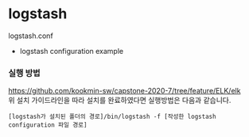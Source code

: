 # logstash

logstash.conf
- logstash configuration example

### 실행 방법

https://github.com/kookmin-sw/capstone-2020-7/tree/feature/ELK/elk <br>
위 설치 가이드라인을 따라 설치를 완료하였다면 실행방법은 다음과 같습니다.

```
[logstash가 설치된 폴더의 경로]/bin/logstash -f [작성한 logstash configuration 파일 경로]
```
